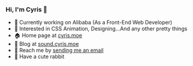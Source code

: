 ### Hi, I'm Cyris 👋

- 🔭 Currently working on Alibaba (As a Front-End Web Developer)
- 💫 Interested in CSS Animation, Designing...And any other pretty things
- 🏠 Home page at [cyris.moe](https://cyris.moe)
- 💬 Blog at [sound.cyris.moe](https://sound.cyris.moe)
- 📩 Reach me by [sending me an email](mailto:i@cyris.moe)
- 🐰 Have a cute rabbit
